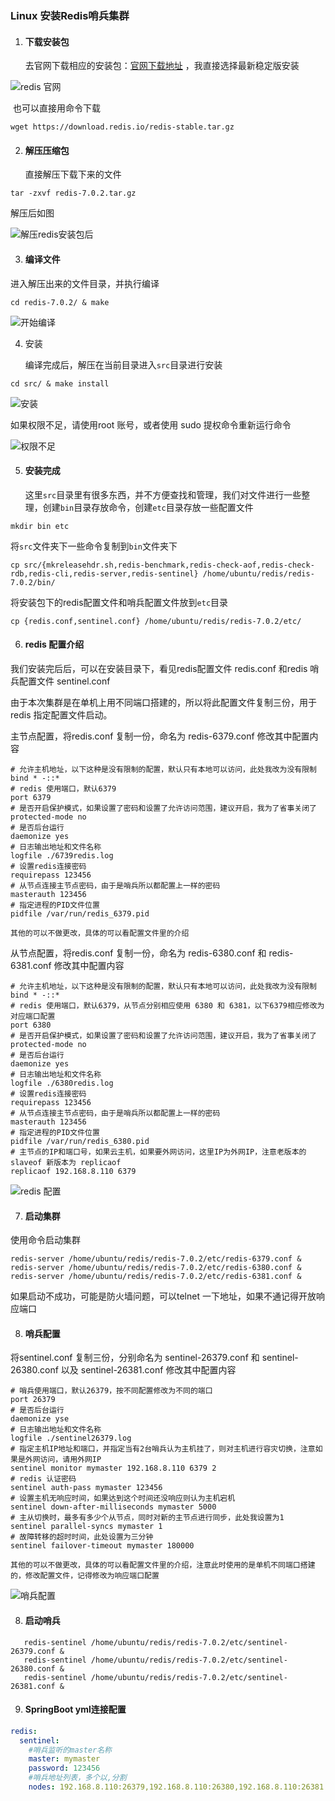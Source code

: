 

### Linux 安装Redis哨兵集群

1. #### 下载安装包

   去官网下载相应的安装包：[官网下载地址](https://redis.io/download) ，我直接选择最新稳定版安装

![redis 官网](./Linux_安装Redis哨兵集群资料/redis官网.png)

​       也可以直接用命令下载

```linux
wget https://download.redis.io/redis-stable.tar.gz
```

2. #### 解压压缩包

   直接解压下载下来的文件

```linux
tar -zxvf redis-7.0.2.tar.gz
```

解压后如图

![解压redis安装包后](./Linux_安装Redis哨兵集群资料/解压redis安装包后.png)

3. #### 编译文件

进入解压出来的文件目录，并执行编译

```linux
cd redis-7.0.2/ & make
```

![开始编译](Linux_安装Redis哨兵集群资料/开始编译.png)

4. 安装

   编译完成后，解压在当前目录进入`src`目录进行安装

```linux
cd src/ & make install
```
![安装](Linux_安装Redis哨兵集群资料/安装.png)

   如果权限不足，请使用root 账号，或者使用 sudo 提权命令重新运行命令

![权限不足](Linux_安装Redis哨兵集群资料/权限不足.png)

5. #### 安装完成

   这里`src`目录里有很多东西，并不方便查找和管理，我们对文件进行一些整理，创建`bin`目录存放命令，创建`etc`目录存放一些配置文件

 ```linux
 mkdir bin etc
 ```
   将`src`文件夹下一些命令复制到`bin`文件夹下

 ```linux
 cp src/{mkreleasehdr.sh,redis-benchmark,redis-check-aof,redis-check-rdb,redis-cli,redis-server,redis-sentinel} /home/ubuntu/redis/redis-7.0.2/bin/
 ```

   将安装包下的redis配置文件和哨兵配置文件放到`etc`目录

```
cp {redis.conf,sentinel.conf} /home/ubuntu/redis/redis-7.0.2/etc/
```

6. #### redis 配置介绍

 我们安装完后后，可以在安装目录下，看见redis配置文件 redis.conf 和redis 哨兵配置文件 sentinel.conf

由于本次集群是在单机上用不同端口搭建的，所以将此配置文件复制三份，用于redis 指定配置文件启动。

主节点配置，将redis.conf 复制一份，命名为 redis-6379.conf  修改其中配置内容

```
# 允许主机地址，以下这种是没有限制的配置，默认只有本地可以访问，此处我改为没有限制
bind * -::*
# redis 使用端口，默认6379
port 6379
# 是否开启保护模式，如果设置了密码和设置了允许访问范围，建议开启，我为了省事关闭了
protected-mode no
# 是否后台运行
daemonize yes
# 日志输出地址和文件名称
logfile ./6739redis.log
# 设置redis连接密码
requirepass 123456
# 从节点连接主节点密码，由于是哨兵所以都配置上一样的密码
masterauth 123456
# 指定进程的PID文件位置
pidfile /var/run/redis_6379.pid

其他的可以不做更改，具体的可以看配置文件里的介绍
```

从节点配置，将redis.conf 复制一份，命名为 redis-6380.conf 和 redis-6381.conf  修改其中配置内容

```
# 允许主机地址，以下这种是没有限制的配置，默认只有本地可以访问，此处我改为没有限制
bind * -::*
# redis 使用端口，默认6379，从节点分别相应使用 6380 和 6381，以下6379相应修改为对应端口配置
port 6380
# 是否开启保护模式，如果设置了密码和设置了允许访问范围，建议开启，我为了省事关闭了
protected-mode no
# 是否后台运行
daemonize yes
# 日志输出地址和文件名称
logfile ./6380redis.log
# 设置redis连接密码
requirepass 123456
# 从节点连接主节点密码，由于是哨兵所以都配置上一样的密码
masterauth 123456
# 指定进程的PID文件位置
pidfile /var/run/redis_6380.pid
# 主节点的IP和端口号，如果云主机，如果要外网访问，这里IP为外网IP，注意老版本的 slaveof 新版本为 replicaof
replicaof 192.168.8.110 6379
```

![redis 配置](Linux_安装Redis哨兵集群资料/redis配置.png)

7. #### 启动集群

使用命令启动集群

```linux
redis-server /home/ubuntu/redis/redis-7.0.2/etc/redis-6379.conf &
redis-server /home/ubuntu/redis/redis-7.0.2/etc/redis-6380.conf &
redis-server /home/ubuntu/redis/redis-7.0.2/etc/redis-6381.conf &
```

如果启动不成功，可能是防火墙问题，可以telnet 一下地址，如果不通记得开放响应端口

8. #### 哨兵配置

将sentinel.conf 复制三份，分别命名为 sentinel-26379.conf 和 sentinel-26380.conf  以及 sentinel-26381.conf  修改其中配置内容

```
# 哨兵使用端口，默认26379，按不同配置修改为不同的端口
port 26379
# 是否后台运行
daemonize yse
# 日志输出地址和文件名称
logfile ./sentinel26379.log
# 指定主机IP地址和端口，并指定当有2台哨兵认为主机挂了，则对主机进行容灾切换，注意如果是外网访问，请用外网IP
sentinel monitor mymaster 192.168.8.110 6379 2
# redis 认证密码
sentinel auth-pass mymaster 123456
# 设置主机无响应时间，如果达到这个时间还没响应则认为主机宕机
sentinel down-after-milliseconds mymaster 5000
# 主从切换时，最多有多少个从节点，同时对新的主节点进行同步，此处我设置为1
sentinel parallel-syncs mymaster 1
# 故障转移的超时时间，此处设置为三分钟
sentinel failover-timeout mymaster 180000

其他的可以不做更改，具体的可以看配置文件里的介绍，注意此时使用的是单机不同端口搭建的，修改配置文件，记得修改为响应端口配置
```

![哨兵配置](Linux_安装Redis哨兵集群资料/哨兵配置.png)



8. #### 启动哨兵

```linux
   redis-sentinel /home/ubuntu/redis/redis-7.0.2/etc/sentinel-26379.conf &
   redis-sentinel /home/ubuntu/redis/redis-7.0.2/etc/sentinel-26380.conf &
   redis-sentinel /home/ubuntu/redis/redis-7.0.2/etc/sentinel-26381.conf &
```



9. #### SpringBoot yml连接配置

```yml
redis:
  sentinel:
    #哨兵监听的master名称
    master: mymaster
    password: 123456
    #哨兵地址列表，多个以,分割
    nodes: 192.168.8.110:26379,192.168.8.110:26380,192.168.8.110:26381
```

